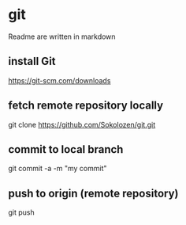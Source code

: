 # git

Readme are written in markdown

## install Git

https://git-scm.com/downloads

## fetch remote repository locally

git clone https://github.com/Sokolozen/git.git

## commit to local branch

git commit -a -m "my commit"

## push to origin (remote repository)

git push
